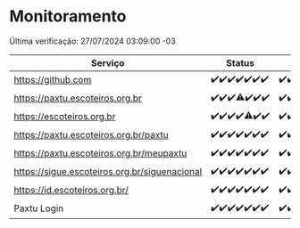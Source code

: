 # Monitoramento

Última verificação: 27/07/2024 03:09:00 -03

|Serviço|Status|Últimas 24h|
|---|---|---|
|https://github.com|<span title="2024-07-20: OK=24">✔️</span><span title="2024-07-21: OK=23">✔️</span><span title="2024-07-22: OK=23">✔️</span><span title="2024-07-23: OK=24">✔️</span><span title="2024-07-24: OK=24">✔️</span><span title="2024-07-25: OK=24">✔️</span><span title="2024-07-26: OK=6">✔️</span>|<span title="26/07/2024 03:10:00 -03 : 200">✔️</span><span title="26/07/2024 04:07:00 -03 : 200">✔️</span><span title="26/07/2024 05:09:00 -03 : 200">✔️</span><span title="26/07/2024 06:07:00 -03 : 200">✔️</span><span title="26/07/2024 07:08:00 -03 : 200">✔️</span><span title="26/07/2024 08:06:00 -03 : 200">✔️</span><span title="26/07/2024 09:12:00 -03 : 200">✔️</span><span title="26/07/2024 10:10:00 -03 : 200">✔️</span><span title="26/07/2024 11:06:00 -03 : 200">✔️</span><span title="26/07/2024 12:07:00 -03 : 200">✔️</span><span title="26/07/2024 13:09:00 -03 : 200">✔️</span><span title="26/07/2024 14:06:00 -03 : 200">✔️</span><span title="26/07/2024 15:09:00 -03 : 200">✔️</span><span title="26/07/2024 16:07:00 -03 : 200">✔️</span><span title="26/07/2024 17:10:00 -03 : 200">✔️</span><span title="26/07/2024 18:06:00 -03 : 200">✔️</span><span title="26/07/2024 19:07:00 -03 : 200">✔️</span><span title="26/07/2024 20:06:00 -03 : 200">✔️</span><span title="26/07/2024 21:34:00 -03 : 200">✔️</span><span title="26/07/2024 22:55:00 -03 : 200">✔️</span><span title="26/07/2024 23:26:00 -03 : 200">✔️</span><span title="27/07/2024 00:09:00 -03 : 200">✔️</span><span title="27/07/2024 01:08:00 -03 : 200">✔️</span><span title="27/07/2024 02:07:00 -03 : 200">✔️</span><span title="27/07/2024 03:09:00 -03 : 200">✔️</span>|
|https://paxtu.escoteiros.org.br|<span title="2024-07-20: OK=24">✔️</span><span title="2024-07-21: OK=23">✔️</span><span title="2024-07-22: OK=23">✔️</span><span title="2024-07-23: OK=23, Falhas=1">⚠️</span><span title="2024-07-24: OK=24">✔️</span><span title="2024-07-25: OK=24">✔️</span><span title="2024-07-26: OK=6">✔️</span>|<span title="26/07/2024 03:10:00 -03 : 200">✔️</span><span title="26/07/2024 04:07:00 -03 : 200">✔️</span><span title="26/07/2024 05:09:00 -03 : 200">✔️</span><span title="26/07/2024 06:07:00 -03 : 200">✔️</span><span title="26/07/2024 07:08:00 -03 : 200">✔️</span><span title="26/07/2024 08:06:00 -03 : 200">✔️</span><span title="26/07/2024 09:12:00 -03 : 200">✔️</span><span title="26/07/2024 10:10:00 -03 : 200">✔️</span><span title="26/07/2024 11:06:00 -03 : 200">✔️</span><span title="26/07/2024 12:07:00 -03 : 200">✔️</span><span title="26/07/2024 13:09:00 -03 : 200">✔️</span><span title="26/07/2024 14:06:00 -03 : 200">✔️</span><span title="26/07/2024 15:09:00 -03 : 200">✔️</span><span title="26/07/2024 16:07:00 -03 : 200">✔️</span><span title="26/07/2024 17:10:00 -03 : 200">✔️</span><span title="26/07/2024 18:06:00 -03 : 200">✔️</span><span title="26/07/2024 19:07:00 -03 : 200">✔️</span><span title="26/07/2024 20:06:00 -03 : 200">✔️</span><span title="26/07/2024 21:34:00 -03 : 200">✔️</span><span title="26/07/2024 22:55:00 -03 : 200">✔️</span><span title="26/07/2024 23:26:00 -03 : 200">✔️</span><span title="27/07/2024 00:09:00 -03 : 200">✔️</span><span title="27/07/2024 01:08:00 -03 : 200">✔️</span><span title="27/07/2024 02:07:00 -03 : 200">✔️</span><span title="27/07/2024 03:09:00 -03 : 200">✔️</span>|
|https://escoteiros.org.br|<span title="2024-07-20: OK=24">✔️</span><span title="2024-07-21: OK=23">✔️</span><span title="2024-07-22: OK=23">✔️</span><span title="2024-07-23: OK=24">✔️</span><span title="2024-07-24: OK=22, Falhas=2">⚠️</span><span title="2024-07-25: OK=24">✔️</span><span title="2024-07-26: OK=6">✔️</span>|<span title="26/07/2024 03:10:00 -03 : 200">✔️</span><span title="26/07/2024 04:07:00 -03 : 200">✔️</span><span title="26/07/2024 05:09:00 -03 : 200">✔️</span><span title="26/07/2024 06:07:00 -03 : 200">✔️</span><span title="26/07/2024 07:08:00 -03 : 200">✔️</span><span title="26/07/2024 08:06:00 -03 : 200">✔️</span><span title="26/07/2024 09:12:00 -03 : 200">✔️</span><span title="26/07/2024 10:10:00 -03 : 200">✔️</span><span title="26/07/2024 11:06:00 -03 : 200">✔️</span><span title="26/07/2024 12:07:00 -03 : 200">✔️</span><span title="26/07/2024 13:09:00 -03 : 200">✔️</span><span title="26/07/2024 14:06:00 -03 : 200">✔️</span><span title="26/07/2024 15:09:00 -03 : 200">✔️</span><span title="26/07/2024 16:07:00 -03 : 200">✔️</span><span title="26/07/2024 17:10:00 -03 : 200">✔️</span><span title="26/07/2024 18:06:00 -03 : 200">✔️</span><span title="26/07/2024 19:07:00 -03 : 200">✔️</span><span title="26/07/2024 20:06:00 -03 : 200">✔️</span><span title="26/07/2024 21:34:00 -03 : 200">✔️</span><span title="26/07/2024 22:55:00 -03 : 200">✔️</span><span title="26/07/2024 23:26:00 -03 : 200">✔️</span><span title="27/07/2024 00:09:00 -03 : 200">✔️</span><span title="27/07/2024 01:08:00 -03 : 200">✔️</span><span title="27/07/2024 02:07:00 -03 : 200">✔️</span><span title="27/07/2024 03:09:00 -03 : 200">✔️</span>|
|https://paxtu.escoteiros.org.br/paxtu|<span title="2024-07-20: OK=24">✔️</span><span title="2024-07-21: OK=23">✔️</span><span title="2024-07-22: OK=23">✔️</span><span title="2024-07-23: OK=24">✔️</span><span title="2024-07-24: OK=24">✔️</span><span title="2024-07-25: OK=24">✔️</span><span title="2024-07-26: OK=6">✔️</span>|<span title="26/07/2024 03:10:00 -03 : 200">✔️</span><span title="26/07/2024 04:07:00 -03 : 200">✔️</span><span title="26/07/2024 05:09:00 -03 : 200">✔️</span><span title="26/07/2024 06:07:00 -03 : 200">✔️</span><span title="26/07/2024 07:08:00 -03 : 200">✔️</span><span title="26/07/2024 08:07:00 -03 : 200">✔️</span><span title="26/07/2024 09:12:00 -03 : 200">✔️</span><span title="26/07/2024 10:10:00 -03 : 200">✔️</span><span title="26/07/2024 11:06:00 -03 : 200">✔️</span><span title="26/07/2024 12:07:00 -03 : 200">✔️</span><span title="26/07/2024 13:09:00 -03 : 200">✔️</span><span title="26/07/2024 14:06:00 -03 : 200">✔️</span><span title="26/07/2024 15:09:00 -03 : 0">❌</span><span title="26/07/2024 16:07:00 -03 : 200">✔️</span><span title="26/07/2024 17:10:00 -03 : 200">✔️</span><span title="26/07/2024 18:06:00 -03 : 200">✔️</span><span title="26/07/2024 19:07:00 -03 : 200">✔️</span><span title="26/07/2024 20:06:00 -03 : 200">✔️</span><span title="26/07/2024 21:34:00 -03 : 200">✔️</span><span title="26/07/2024 22:55:00 -03 : 200">✔️</span><span title="26/07/2024 23:26:00 -03 : 200">✔️</span><span title="27/07/2024 00:09:00 -03 : 200">✔️</span><span title="27/07/2024 01:08:00 -03 : 200">✔️</span><span title="27/07/2024 02:07:00 -03 : 200">✔️</span><span title="27/07/2024 03:09:00 -03 : 200">✔️</span>|
|https://paxtu.escoteiros.org.br/meupaxtu|<span title="2024-07-20: OK=24">✔️</span><span title="2024-07-21: OK=23">✔️</span><span title="2024-07-22: OK=23">✔️</span><span title="2024-07-23: OK=24">✔️</span><span title="2024-07-24: OK=24">✔️</span><span title="2024-07-25: OK=24">✔️</span><span title="2024-07-26: OK=6">✔️</span>|<span title="26/07/2024 03:10:00 -03 : 200">✔️</span><span title="26/07/2024 04:07:00 -03 : 200">✔️</span><span title="26/07/2024 05:09:00 -03 : 200">✔️</span><span title="26/07/2024 06:07:00 -03 : 200">✔️</span><span title="26/07/2024 07:08:00 -03 : 200">✔️</span><span title="26/07/2024 08:07:00 -03 : 200">✔️</span><span title="26/07/2024 09:12:00 -03 : 200">✔️</span><span title="26/07/2024 10:10:00 -03 : 200">✔️</span><span title="26/07/2024 11:06:00 -03 : 200">✔️</span><span title="26/07/2024 12:07:00 -03 : 200">✔️</span><span title="26/07/2024 13:09:00 -03 : 200">✔️</span><span title="26/07/2024 14:06:00 -03 : 200">✔️</span><span title="26/07/2024 15:09:00 -03 : 200">✔️</span><span title="26/07/2024 16:07:00 -03 : 200">✔️</span><span title="26/07/2024 17:10:00 -03 : 200">✔️</span><span title="26/07/2024 18:06:00 -03 : 200">✔️</span><span title="26/07/2024 19:07:00 -03 : 200">✔️</span><span title="26/07/2024 20:06:00 -03 : 200">✔️</span><span title="26/07/2024 21:34:00 -03 : 200">✔️</span><span title="26/07/2024 22:55:00 -03 : 200">✔️</span><span title="26/07/2024 23:26:00 -03 : 200">✔️</span><span title="27/07/2024 00:09:00 -03 : 200">✔️</span><span title="27/07/2024 01:08:00 -03 : 200">✔️</span><span title="27/07/2024 02:07:00 -03 : 200">✔️</span><span title="27/07/2024 03:09:00 -03 : 200">✔️</span>|
|https://sigue.escoteiros.org.br/siguenacional|<span title="2024-07-20: OK=24">✔️</span><span title="2024-07-21: OK=23">✔️</span><span title="2024-07-22: OK=23">✔️</span><span title="2024-07-23: OK=24">✔️</span><span title="2024-07-24: OK=24">✔️</span><span title="2024-07-25: OK=24">✔️</span><span title="2024-07-26: OK=6">✔️</span>|<span title="26/07/2024 03:10:00 -03 : 200">✔️</span><span title="26/07/2024 04:07:00 -03 : 200">✔️</span><span title="26/07/2024 05:09:00 -03 : 200">✔️</span><span title="26/07/2024 06:07:00 -03 : 200">✔️</span><span title="26/07/2024 07:08:00 -03 : 200">✔️</span><span title="26/07/2024 08:07:00 -03 : 200">✔️</span><span title="26/07/2024 09:12:00 -03 : 200">✔️</span><span title="26/07/2024 10:10:00 -03 : 200">✔️</span><span title="26/07/2024 11:06:00 -03 : 200">✔️</span><span title="26/07/2024 12:07:00 -03 : 200">✔️</span><span title="26/07/2024 13:09:00 -03 : 200">✔️</span><span title="26/07/2024 14:06:00 -03 : 200">✔️</span><span title="26/07/2024 15:09:00 -03 : 200">✔️</span><span title="26/07/2024 16:07:00 -03 : 200">✔️</span><span title="26/07/2024 17:10:00 -03 : 200">✔️</span><span title="26/07/2024 18:06:00 -03 : 200">✔️</span><span title="26/07/2024 19:07:00 -03 : 200">✔️</span><span title="26/07/2024 20:06:00 -03 : 200">✔️</span><span title="26/07/2024 21:34:00 -03 : 200">✔️</span><span title="26/07/2024 22:55:00 -03 : 200">✔️</span><span title="26/07/2024 23:26:00 -03 : 200">✔️</span><span title="27/07/2024 00:09:00 -03 : 200">✔️</span><span title="27/07/2024 01:08:00 -03 : 200">✔️</span><span title="27/07/2024 02:07:00 -03 : 200">✔️</span><span title="27/07/2024 03:09:00 -03 : 200">✔️</span>|
|https://id.escoteiros.org.br/|<span title="2024-07-20: OK=24">✔️</span><span title="2024-07-21: OK=23">✔️</span><span title="2024-07-22: OK=23">✔️</span><span title="2024-07-23: OK=24">✔️</span><span title="2024-07-24: OK=24">✔️</span><span title="2024-07-25: OK=24">✔️</span><span title="2024-07-26: OK=6">✔️</span>|<span title="26/07/2024 03:10:00 -03 : 200">✔️</span><span title="26/07/2024 04:07:00 -03 : 200">✔️</span><span title="26/07/2024 05:09:00 -03 : 200">✔️</span><span title="26/07/2024 06:07:00 -03 : 200">✔️</span><span title="26/07/2024 07:08:00 -03 : 200">✔️</span><span title="26/07/2024 08:07:00 -03 : 200">✔️</span><span title="26/07/2024 09:12:00 -03 : 200">✔️</span><span title="26/07/2024 10:10:00 -03 : 200">✔️</span><span title="26/07/2024 11:06:00 -03 : 200">✔️</span><span title="26/07/2024 12:07:00 -03 : 200">✔️</span><span title="26/07/2024 13:09:00 -03 : 200">✔️</span><span title="26/07/2024 14:06:00 -03 : 200">✔️</span><span title="26/07/2024 15:09:00 -03 : 200">✔️</span><span title="26/07/2024 16:07:00 -03 : 200">✔️</span><span title="26/07/2024 17:10:00 -03 : 200">✔️</span><span title="26/07/2024 18:06:00 -03 : 200">✔️</span><span title="26/07/2024 19:07:00 -03 : 200">✔️</span><span title="26/07/2024 20:06:00 -03 : 200">✔️</span><span title="26/07/2024 21:34:00 -03 : 200">✔️</span><span title="26/07/2024 22:55:00 -03 : 200">✔️</span><span title="26/07/2024 23:26:00 -03 : 200">✔️</span><span title="27/07/2024 00:09:00 -03 : 200">✔️</span><span title="27/07/2024 01:08:00 -03 : 200">✔️</span><span title="27/07/2024 02:07:00 -03 : 200">✔️</span><span title="27/07/2024 03:09:00 -03 : 200">✔️</span>|
|Paxtu Login|<span title="2024-07-20: OK=24">✔️</span><span title="2024-07-21: OK=23">✔️</span><span title="2024-07-22: OK=23">✔️</span><span title="2024-07-23: OK=24">✔️</span><span title="2024-07-24: OK=24">✔️</span><span title="2024-07-25: OK=24">✔️</span><span title="2024-07-26: OK=6">✔️</span>|<span title="26/07/2024 03:10:00 -03 : 200">✔️</span><span title="26/07/2024 04:07:00 -03 : 200">✔️</span><span title="26/07/2024 05:09:00 -03 : 200">✔️</span><span title="26/07/2024 06:07:00 -03 : 200">✔️</span><span title="26/07/2024 07:08:00 -03 : 200">✔️</span><span title="26/07/2024 08:07:00 -03 : 200">✔️</span><span title="26/07/2024 09:12:00 -03 : 200">✔️</span><span title="26/07/2024 10:10:00 -03 : 200">✔️</span><span title="26/07/2024 11:06:00 -03 : 200">✔️</span><span title="26/07/2024 12:07:00 -03 : 200">✔️</span><span title="26/07/2024 13:09:00 -03 : 200">✔️</span><span title="26/07/2024 14:06:00 -03 : 200">✔️</span><span title="26/07/2024 15:09:00 -03 : 200">✔️</span><span title="26/07/2024 16:07:00 -03 : 200">✔️</span><span title="26/07/2024 17:10:00 -03 : 200">✔️</span><span title="26/07/2024 18:06:00 -03 : 200">✔️</span><span title="26/07/2024 19:07:00 -03 : 200">✔️</span><span title="26/07/2024 20:06:00 -03 : 200">✔️</span><span title="26/07/2024 21:34:00 -03 : 200">✔️</span><span title="26/07/2024 22:55:00 -03 : 200">✔️</span><span title="26/07/2024 23:26:00 -03 : 200">✔️</span><span title="27/07/2024 00:09:00 -03 : 200">✔️</span><span title="27/07/2024 01:08:00 -03 : 200">✔️</span><span title="27/07/2024 02:07:00 -03 : 200">✔️</span><span title="27/07/2024 03:09:00 -03 : 200">✔️</span>|
